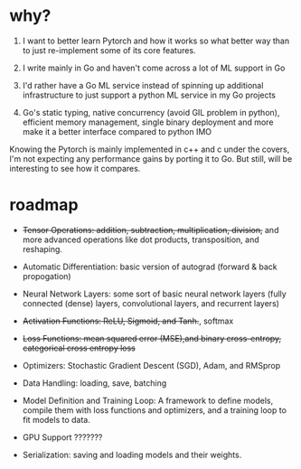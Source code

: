 # why?

1. I want to better learn Pytorch and how it works so what better way than to just re-implement some of its core features.

2. I write mainly in Go and haven't come across a lot of ML support in Go

3. I'd rather have a Go ML service instead of spinning up additional infrastructure to just support a python ML service in my Go projects

4. Go's static typing, native concurrency (avoid GIL problem in python), efficient memory management, single binary deployment and more make it a better interface compared to python IMO

Knowing the Pytorch is mainly implemented in c++ and c under the covers, I'm not expecting any performance gains by porting it to Go. But still, will be interesting to see how it compares.

# roadmap

- ~~Tensor Operations: addition, subtraction, multiplication, division,~~ and more advanced operations like dot products, transposition, and reshaping.

- Automatic Differentiation: basic version of autograd (forward & back propogation)

- Neural Network Layers: some sort of basic neural network layers (fully connected (dense) layers, convolutional layers, and recurrent layers)

- ~~Activation Functions: ReLU, Sigmoid, and Tanh.~~, softmax

- ~~Loss Functions: mean squared error (MSE),and binary cross-entropy, categorical cross entropy loss~~

- Optimizers: Stochastic Gradient Descent (SGD), Adam, and RMSprop

- Data Handling: loading, save, batching

- Model Definition and Training Loop: A framework to define models, compile them with loss functions and optimizers, and a training loop to fit models to data.

- GPU Support ???????

- Serialization: saving and loading models and their weights.
